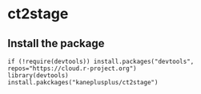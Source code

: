 # ct2stage

## Install the package
```{r}
if (!require(devtools)) install.packages("devtools", repos="https://cloud.r-project.org")
library(devtools)
install.pakckages("kaneplusplus/ct2stage")
```


